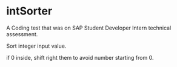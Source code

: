 # intSorter

A Coding test that was on SAP Student Developer Intern technical assessment.

Sort integer input value. 

if 0 inside, shift right them to avoid number starting from 0.
